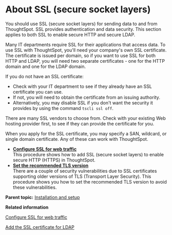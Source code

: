 # About SSL \(secure socket layers\)

You should use SSL \(secure socket layers\) for sending data to and from ThoughtSpot. SSL provides authentication and data security. This section applies to both SSL to enable secure HTTP and secure LDAP.

Many IT departments require SSL for their applications that access data. To use SSL with ThoughtSpot, you'll need your company's own SSL certificate. The certificate is issued per domain, so if you want to use SSL for both HTTP and LDAP, you will need two separate certificates - one for the HTTP domain and one for the LDAP domain.

If you do not have an SSL certificate:

-   Check with your IT department to see if they already have an SSL certificate you can use.
-   If not, you will need to obtain the certificate from an issuing authority.
-   Alternatively, you may disable SSL if you don't want the security it provides by using the command `tscli ssl off`.

There are many SSL vendors to choose from. Check with your existing Web hosting provider first, to see if they can provide the certificate for you.

When you apply for the SSL certificate, you may specify a SAN, wildcard, or single domain certificate. Any of these can work with ThoughtSpot.

-   **[Configure SSL for web traffic](../../admin/setup/configure_SSL.html)**  
This procedure shows how to add SSL \(secure socket layers\) to enable secure HTTP \(HTTPS\) in ThoughtSpot.
-   **[Set the recommended TLS version](../../admin/setup/set_the_recommended_tls_version.html)**  
There are a couple of security vulnerabilities due to SSL certificates supporting older versions of TLS \(Transport Layer Security\). This procedure shows you how to set the recommended TLS version to avoid these vulnerabilities.

**Parent topic:** [Installation and setup](../../admin/setup/intro.html)

**Related information**  


[Configure SSL for web traffic](configure_SSL.html#)

[Add the SSL certificate for LDAP](add_SSL_for_LDAP.html#)


